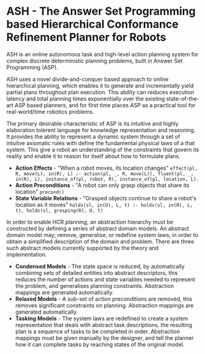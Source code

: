 # ASH - The Answer Set Programming based Hierarchical Conformance Refinement Planner for Robots

ASH is an online autonomous task and high-level action planning system for complex discrete deterministic planning problems, built in Answer Set Programming (ASP).

ASH uses a novel divide-and-conquer based approach to online hierarchical planning, which enables it to generate and incrementally yield partial plans throughout plan execution.
This ability can reduces execution latency and total planning times exponentially over the existing state-of-the-art ASP based planners, and for first time places ASP as a practical tool for real-world/time robotics problems.

The primary desirable characteristic of ASP is its intuitive and highly elaboration tolerent language for knowledge representation and reasoning.
It provides the ability to represent a dynamic system through a set of intuitve axiomatic rules with define the fundamental physical laws of a that system.
This give a robot an understanding of the constraints that govern its reality and enable it to reason for itself about how to formulate plans.
* __Action Effects__ - "When a robot moves, its location changes" `effect(pl, R, move(L), in(R), L) :- action(pl, _, R, move(L)), fluent(pl, _, in(R), L), instance_of(pl, robot, R), instance_of(pl, location, L).`
* __Action Preconditions__ - "A robot can only grasp objects that share its location" `precond()`
* __State Variable Relations__ - "Grasped objects continue to share a robot's location as it moves" `holds(sl, in(O), L, t) :- holds(sl, in(R), L, t), holds(sl, grasping(R), O, t)`

In order to enable HCR planning, an abstraction hierarchy must be constructed by defining a series of abstract domain models.
An abstract domain model may; remove, generalise, or redefine system laws, in order to obtain a simplified description of the domain and problem.
There are three such abstract models currently supported by the theory and implementation.
* __Condensed Models__ - The state space is reduced, by automatically combining sets of detailed entities into abstract descriptors, this reduces the number of actions and state variables needed to represent the problem, and generalises planning constraints. Abstraction mappings are generated automatically.
* __Relaxed Models__ - A sub-set of action preconditions are removed, this removes significant constraints on planning. Abstraction mappings are generated automatically.
* __Tasking Models__ - The system laws are redefined to create a system representation that deals with abstract task descriptions, the resulting plan is a sequence of tasks to be completed in order. Abstraction mappings must be given manually by the designer, and tell the planner how it can complete tasks by reaching states of the original model.
